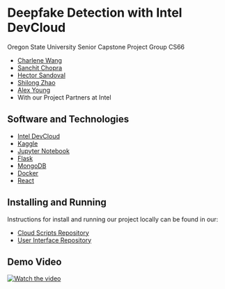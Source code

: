 # Deepfake Detection with Intel DevCloud
Oregon State University Senior Capstone Project
Group CS66
- [Charlene Wang](https://github.com/Charleina)
- [Sanchit Chopra](https://github.com/esanchit)
- [Hector Sandoval](https://github.com/Bazzikk)
- [Shilong Zhao](https://github.com/Kevin520122)
- [Alex Young](https://github.com/axyoung)
- With our Project Partners at Intel
## Software and Technologies
- [Intel DevCloud](https://devcloud.intel.com/oneapi/get_started/)
- [Kaggle](https://www.kaggle.com/c/deepfake-detection-challenge)
- [Jupyter Notebook](https://jupyter.org/)
- [Flask](https://flask.palletsprojects.com/en/2.1.x/)
- [MongoDB](https://www.mongodb.com/)
- [Docker](https://docs.docker.com/)
- [React](https://reactjs.org/)
## Installing and Running
Instructions for install and running our project locally can be found in our:
- [Cloud Scripts Repository](https://github.com/OSU-AI-with-Intel-DevCloud/cloud-scripts)
- [User Interface Repository](https://github.com/OSU-AI-with-Intel-DevCloud/reactapp-ui)
## Demo Video
[![Watch the video](https://img.youtube.com/vi/0hncxbz48YE/default.jpg)](https://www.youtube.com/watch?v=0hncxbz48YE)
